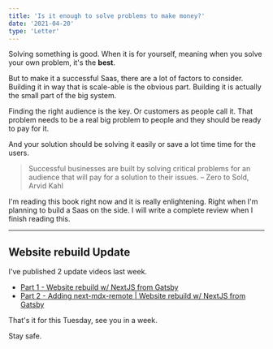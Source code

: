 ```yaml
---
title: 'Is it enough to solve problems to make money?'
date: '2021-04-20'
type: 'Letter'
---
```


Solving something is good. When it is for yourself, meaning when you solve your own problem, it's the **best**.

But to make it a successful Saas, there are a lot of factors to consider. Building it in way that is scale-able is the obvious part. Building it is actually the small part of the big system.

Finding the right audience is the key. Or customers as people call it. That problem needs to be a real big problem to people and they should be ready to pay for it.

And your solution should be solving it easily or save a lot time time for the users.

> Successful businesses are built by solving critical problems for an audience that will pay for a solution to their issues.
> – Zero to Sold, Arvid Kahl

I'm reading this book right now and it is really enlightening. Right when I'm planning to build a Saas on the side. I will write a complete review when I finish reading this.

---

## Website rebuild Update

I've published 2 update videos last week.

- [Part 1 - Website rebuild w/ NextJS from Gatsby](https://www.youtube.com/watch?v=ZzDjDYqDkbI)
- [Part 2 - Adding next-mdx-remote | Website rebuild w/ NextJS from Gatsby](https://www.youtube.com/watch?v=8JVR7Lgw8LY)

That's it for this Tuesday, see you in a week.

Stay safe.
